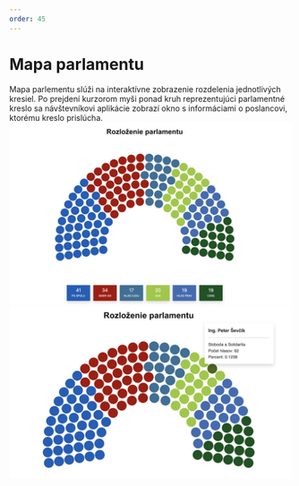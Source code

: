 ```yaml
---
order: 45
---
```


# Mapa parlamentu
Mapa parlementu slúži na interaktívne zobrazenie rozdelenia jednotlivých kresiel. Po prejdení kurzorom myši ponad kruh reprezentujúci parlamentné kreslo sa návštevníkovi aplikácie zobrazí okno s informáciami o poslancovi, ktorému kreslo prislúcha.
![](/assets/images/user_guide/stats_app/parliament_map.png)
![](/assets/images/user_guide/stats_app/parliament_map_hover.png)